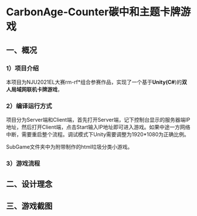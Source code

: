 # CarbonAge-Counter碳中和主题卡牌游戏

## 一、概况

### 1）项目介绍

本项目为NJU2021EL大赛rm-rf*组合参赛作品，实现了一个基于**Unity(C#**)的**双人局域网联机卡牌游戏**，

### 2）编译运行方式

项目分为Server端和Client端，首先打开Server端，记下控制台显示的服务器端IP地址，然后打开Client端，点击Start输入IP地址即可进入游戏。如果中途一方网络中断，需要重启整个流程。调试模式下Unity需要调整为1920*1080为正确比例。

SubGame文件夹中为附带制作的html垃圾分类小游戏。

### 3）游戏流程

## 二、设计理念

## 三、游戏截图

